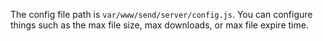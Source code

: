 The config file path is `var/www/send/server/config.js`.
You can configure things such as the max file size, max downloads, or max file expire time.

